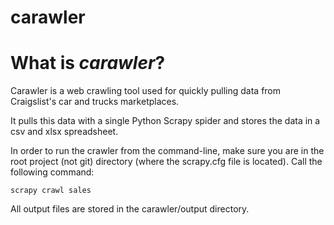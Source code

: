# carawler

# What is <i>carawler</i>?

Carawler is a web crawling tool used for quickly pulling data from Craigslist's car and trucks marketplaces.

It pulls this data with a single Python Scrapy spider and stores the data in a csv and xlsx spreadsheet.

In order to run the crawler from the command-line, make sure you are in the root project (not git) directory (where the scrapy.cfg file is located). Call the following command:

```shell
scrapy crawl sales
```

All output files are stored in the carawler/output directory.